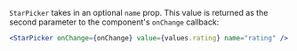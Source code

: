 `StarPicker` takes in an optional `name` prop. This value is returned as the second parameter to the component's `onChange` callback:

```jsx static
<StarPicker onChange={onChange} value={values.rating} name="rating" />
```
